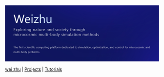 ![banner](https://github.com/randbatch-md/randbatch-md/blob/main/Docs/weizhu.png)

[wei zhu](https://www.randbatch.com/) | [Projects](https://deepmodeling.com/projects/00) | [Tutorials](https://tutorials.deepmodeling.com)

<!--
**randbatch-md/randbatch-md** is a ✨ _special_ ✨ repository because its `README.md` (this file) appears on your GitHub profile.

Here are some ideas to get you started:

- 🔭 I’m currently working on ...
- 🌱 I’m currently learning ...
- 👯 I’m looking to collaborate on ...
- 🤔 I’m looking for help with ...
- 💬 Ask me about ...
- 📫 How to reach me: ...
- 😄 Pronouns: ...
- ⚡ Fun fact: ...
-->
